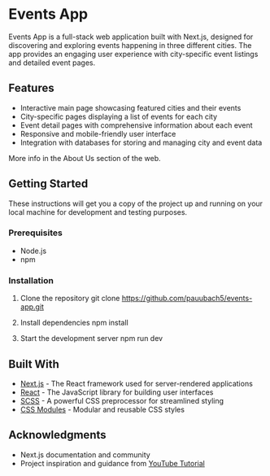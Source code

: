 # Events App

Events App is a full-stack web application built with Next.js, designed for discovering and exploring events happening in three different cities. The app provides an engaging user experience with city-specific event listings and detailed event pages.

## Features

- Interactive main page showcasing featured cities and their events
- City-specific pages displaying a list of events for each city
- Event detail pages with comprehensive information about each event
- Responsive and mobile-friendly user interface
- Integration with databases for storing and managing city and event data

More info in the About Us section of the web.

## Getting Started

These instructions will get you a copy of the project up and running on your local machine for development and testing purposes.

### Prerequisites

- Node.js
- npm

### Installation

1. Clone the repository
   git clone https://github.com/pauubach5/events-app.git

2. Install dependencies
   npm install

3. Start the development server
   npm run dev

## Built With

- [Next.js](https://nextjs.org/) - The React framework used for server-rendered applications
- [React](https://reactjs.org/) - The JavaScript library for building user interfaces
- [SCSS](https://sass-lang.com/) - A powerful CSS preprocessor for streamlined styling
- [CSS Modules](https://github.com/css-modules/css-modules) - Modular and reusable CSS styles

## Acknowledgments

- Next.js documentation and community
- Project inspiration and guidance from [YouTube Tutorial](https://www.youtube.com/watch?v=KjY94sAKLlw)
